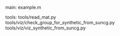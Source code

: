 
main:
    example.m

tools:
    tools/read_mat.py
    tools/viz/check_group_for_synthetic_from_suncg.py
    tools/viz/viz_synthetic_from_suncg.py
